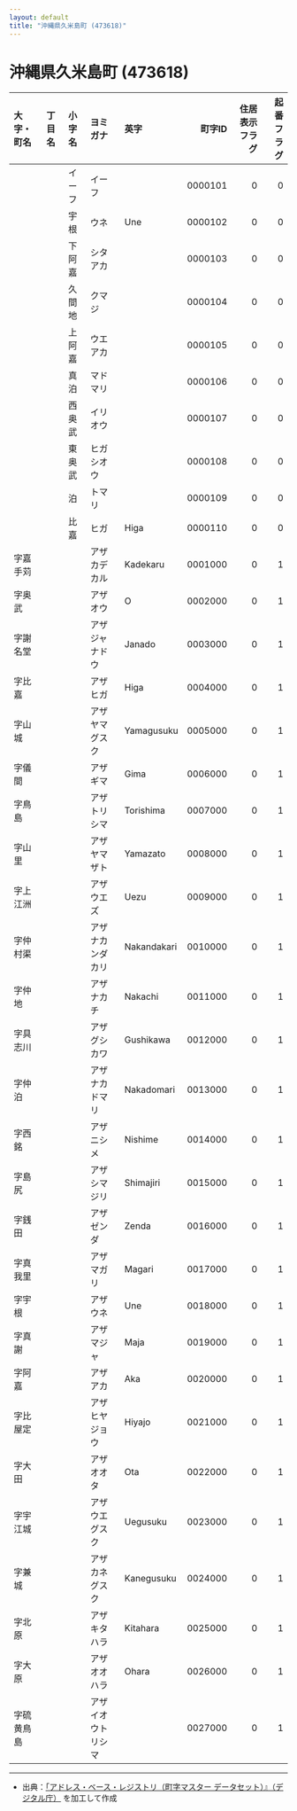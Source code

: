 ```yaml
---
layout: default
title: "沖縄県久米島町 (473618)"
---
```


# 沖縄県久米島町 (473618)

| 大字・町名 | 丁目名 | 小字名 | ヨミガナ | 英字 | 町字ID | 住居表示フラグ | 起番フラグ |
|:--------|:------|:------|:-----------------|:---------------------|--------:|----------:|--------:|
|  |  | イーフ | イーフ |  | 0000101 | 0 | 0 |
|  |  | 宇根 | ウネ | Une | 0000102 | 0 | 0 |
|  |  | 下阿嘉 | シタアカ |  | 0000103 | 0 | 0 |
|  |  | 久間地 | クマジ |  | 0000104 | 0 | 0 |
|  |  | 上阿嘉 | ウエアカ |  | 0000105 | 0 | 0 |
|  |  | 真泊 | マドマリ |  | 0000106 | 0 | 0 |
|  |  | 西奥武 | イリオウ |  | 0000107 | 0 | 0 |
|  |  | 東奥武 | ヒガシオウ |  | 0000108 | 0 | 0 |
|  |  | 泊 | トマリ |  | 0000109 | 0 | 0 |
|  |  | 比嘉 | ヒガ | Higa | 0000110 | 0 | 0 |
| 字嘉手苅 |  |  | アザカデカル | Kadekaru | 0001000 | 0 | 1 |
| 字奥武 |  |  | アザオウ | O | 0002000 | 0 | 1 |
| 字謝名堂 |  |  | アザジャナドウ | Janado | 0003000 | 0 | 1 |
| 字比嘉 |  |  | アザヒガ | Higa | 0004000 | 0 | 1 |
| 字山城 |  |  | アザヤマグスク | Yamagusuku | 0005000 | 0 | 1 |
| 字儀間 |  |  | アザギマ | Gima | 0006000 | 0 | 1 |
| 字鳥島 |  |  | アザトリシマ | Torishima | 0007000 | 0 | 1 |
| 字山里 |  |  | アザヤマザト | Yamazato | 0008000 | 0 | 1 |
| 字上江洲 |  |  | アザウエズ | Uezu | 0009000 | 0 | 1 |
| 字仲村渠 |  |  | アザナカンダカリ | Nakandakari | 0010000 | 0 | 1 |
| 字仲地 |  |  | アザナカチ | Nakachi | 0011000 | 0 | 1 |
| 字具志川 |  |  | アザグシカワ | Gushikawa | 0012000 | 0 | 1 |
| 字仲泊 |  |  | アザナカドマリ | Nakadomari | 0013000 | 0 | 1 |
| 字西銘 |  |  | アザニシメ | Nishime | 0014000 | 0 | 1 |
| 字島尻 |  |  | アザシマジリ | Shimajiri | 0015000 | 0 | 1 |
| 字銭田 |  |  | アザゼンダ | Zenda | 0016000 | 0 | 1 |
| 字真我里 |  |  | アザマガリ | Magari | 0017000 | 0 | 1 |
| 字宇根 |  |  | アザウネ | Une | 0018000 | 0 | 1 |
| 字真謝 |  |  | アザマジャ | Maja | 0019000 | 0 | 1 |
| 字阿嘉 |  |  | アザアカ | Aka | 0020000 | 0 | 1 |
| 字比屋定 |  |  | アザヒヤジョウ | Hiyajo | 0021000 | 0 | 1 |
| 字大田 |  |  | アザオオタ | Ota | 0022000 | 0 | 1 |
| 字宇江城 |  |  | アザウエグスク | Uegusuku | 0023000 | 0 | 1 |
| 字兼城 |  |  | アザカネグスク | Kanegusuku | 0024000 | 0 | 1 |
| 字北原 |  |  | アザキタハラ | Kitahara | 0025000 | 0 | 1 |
| 字大原 |  |  | アザオオハラ | Ohara | 0026000 | 0 | 1 |
| 字硫黄鳥島 |  |  | アザイオウトリシマ |  | 0027000 | 0 | 1 |

---

- 出典：[「アドレス・ベース・レジストリ（町字マスター データセット）』（デジタル庁）](https://www.digital.go.jp/policies/base_registry_address/) を加工して作成